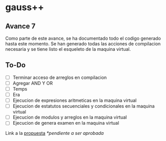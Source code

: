 # gauss++

## Avance 7
Como parte de este avance, se ha documentado todo el codigo generado hasta este momento. Se han generado todas las acciones de compilacion necesaria y se tiene listo el esqueleto de la maquina virtual. 

## To-Do
- [ ] Terminar acceso de arreglos en compilacion
- [ ] Agregar AND Y OR
- [ ] Temps
- [ ] Era
- [ ] Ejecucion de expresiones aritmeticas en la maquina virtual
- [ ] Ejecucion de estatutos secuenciales y condicionales en la maquina virtual
- [ ] Ejecucion de modulos y arreglos en la maquina virtual
- [ ] Ejecucion de genera examen en la maquina virtual

Link a la [propuesta](https://1drv.ms/w/s!Ag7C-YtrePDRibEOTF0NMdxTAwwxMA) *\*pendiente a ser aprobada*